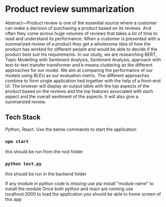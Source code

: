 # Product review summarization

Abstract—Product review is one of the essential source where a customer can make a decision of purchasing a product based on its reviews. And often they come across huge volumes of reviews that takes a lot of time to read and understand its performance. When a customer is presented with a summarized review of a product they get a wholesome idea of how the product has worked for different people and would be able to decide if the product best suit his requirements. In our study, we are researching BERT, Topic Modelling with Sentiment Analysis, Sentiment Analysis, approach with text-to-text transfer transformer and k-means clustering as the different approaches for our model. We aim at comparing the performance of our models using BLEU as our evaluation metric. The different approaches combine to form single application tied together with
the help of a front-end UI.
The browser will display an output table with the top aspects of the product based on the reviews and the top features associated with each aspect and the overall sentiment of the aspects. It will also give a summarized review.


## Tech Stack

Python, React. Use the below commands to start the application

### `npm start`
this should be run from the root folder

### `python test.py`
this should be run in the backend folder

If any module in python code is missing use pip install "module name" to install the module
Once both python and react are running use localhost:3000 to load the application
you should be able to home screen of this app

